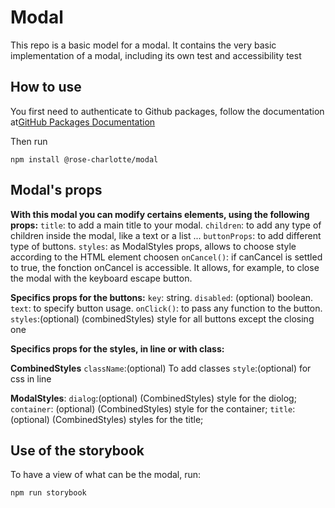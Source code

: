 # Modal

This repo is a basic model for a modal.
It contains the very basic implementation of a modal, including its own test and accessibility test

## How to use

You first need to authenticate to Github packages, follow the documentation at[GitHub Packages Documentation](https://docs.github.com/en/packages/working-with-a-github-packages-registry/working-with-the-npm-registry#installing-a-package)

Then run

```
npm install @rose-charlotte/modal
```

## Modal's props

**With this modal you can modify certains elements, using the following props:**
`title`: to add a main title to your modal.
`children`: to add any type of children inside the modal, like a text or a list ...
`buttonProps`: to add different type of buttons.
`styles`: as ModalStyles props, allows to choose style according to the HTML element choosen
`onCancel()`: if canCancel is settled to true, the fonction onCancel is accessible. It allows, for example, to close the modal with the keyboard escape button.

**Specifics props for the buttons:**
`key`: string.
`disabled`: (optional) boolean.
`text`: to specify button usage.
`onClick()`: to pass any function to the button.
`styles`:(optional) (combinedStyles) style for all buttons except the closing one

**Specifics props for the styles, in line or with class:**

**CombinedStyles**
`className`:(optional) To add classes
`style`:(optional) for css in line

**ModalStyles**:
`dialog`:(optional) (CombinedStyles) style for the diolog;
`container`: (optional) (CombinedStyles) style for the container;
`title`: (optional) (CombinedStyles) styles for the title;

## Use of the storybook

To have a view of what can be the modal, run:

```
npm run storybook
```
